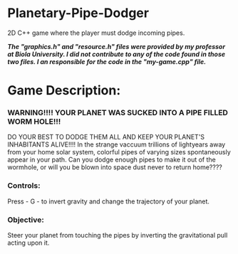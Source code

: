 # Planetary-Pipe-Dodger
2D C++ game where the player must dodge incoming pipes.

**_The "graphics.h" and "resource.h" files were provided by my professor at Biola University. I did not contribute to any of the code found in those two files. I an responsible for the code in the "my-game.cpp" file._**

# Game Description:
### WARNING!!!! YOUR PLANET WAS SUCKED INTO A PIPE FILLED WORM HOLE!!!
DO YOUR BEST TO DODGE THEM ALL AND KEEP YOUR PLANET'S INHABITANTS ALIVE!!!!
In the strange vaccuum trillions of lightyears away from your home solar system, colorful pipes of varying sizes spontaneously appear in your path. Can you dodge enough pipes to make it out of the wormhole, or will you be blown into space dust never to return home???? 

### Controls:
Press - G - to invert gravity and change the trajectory of your planet. 

### Objective:
Steer your planet from touching the pipes by inverting the gravitational pull acting upon it. 
